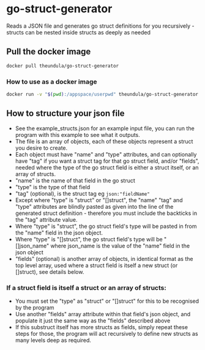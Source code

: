 # go-struct-generator
Reads a JSON file and generates go struct definitions for you recursively - structs can be nested inside structs as deeply as needed

## Pull the docker image
```bash
docker pull theundula/go-struct-generator
```

### How to use as a docker image
```bash
docker run -v "$(pwd):/appspace/userpwd" theundula/go-struct-generator path/to/your/structs.json
```

## How to structure your json file
- See the example_structs.json for an example input file, you can run the program with this example to see what it outputs.
- The file is an array of objects, each of these objects represent a struct you desire to create. 
- Each object must have "name" and "type" attributes, and can optionally have "tag" if you want a struct tag for that go struct field, and/or "fields", needed where the type of the go struct field is either a struct itself, or an array of structs.
- "name" is the name of that field in the go struct
- "type" is the type of that field
- "tag" (optional), is the struct tag eg `json:"fieldName"`
- Except where "type" is "struct" or "[]struct", the "name" "tag" and "type" attributes are blindly pasted as given into the line of the generated struct definition - therefore you must include the backticks in the "tag" attribute value.
- Where "type" is "struct", the go struct field's type will be pasted in from the "name" field in the json object.
- Where "type" is "[]struct", the go struct field's type will be "[]json_name" where json_name is the value of the "name" field in the json object
- "fields" (optional) is another array of objects, in identical format as the top level array, used where a struct field is itself a new struct (or []struct), see details below.

### If a struct field is itself a struct or an array of structs:
- You must set the "type" as "struct" or "[]struct" for this to be recognised by the program
- Use another "fields" array attribute within that field's json object, and populate it just the same way as the "fields" described above
- If this substruct itself has more structs as fields, simply repeat these steps for those, the program will act recursively to define new structs as many levels deep as required.